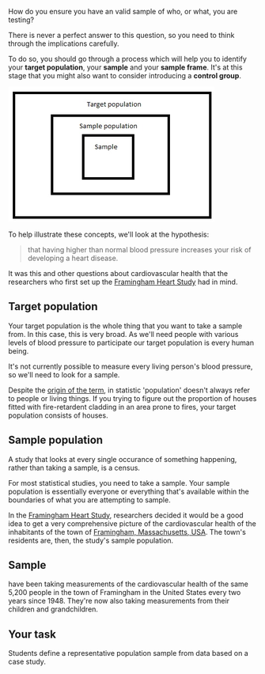 How do you ensure you have an valid sample of who, or what, you are testing?

There is never a perfect answer to this question, so you need to think through the implications carefully.

To do so, you should go through a process which will help you to identify your **target population**, your __sample__ and your __sample frame__.  It's at this stage that you might also want to consider introducing a __control group__.

![Sampling diagram](https://github.com/Chris-Rawson/Why-numbers-matter/blob/master/samplingdiagram.jpg)

To help illustrate these concepts, we'll look at the hypothesis:

> that having higher than normal blood pressure increases your risk of developing a heart disease.

It was this and other questions about cardiovascular health that the researchers who first set up the [Framingham Heart Study](https://www.framinghamheartstudy.org/index.php) had in mind.

## Target population

Your target population is the whole thing that you want to take a sample from.  In this case, this is very broad.  As we'll need people with various levels of blood pressure to participate our target population is every human being.  

It's not currently possible to measure every living person's blood pressure, so we'll need to look for a sample.

Despite the [origin of the term](https://www.etymonline.com/word/population), in statistic 'population' doesn't always refer to people or living things.  If you trying to figure out the proportion of houses fitted with fire-retardent cladding in an area prone to fires, your target population consists of houses.  

## Sample population
A study that looks at every single occurance of something happening, rather than taking a sample, is a census.  

For most statistical studies, you need to take a sample. Your sample population is essentially everyone or everything that's available within the boundaries of what you are attempting to sample.  

In the [Framingham Heart Study](https://www.framinghamheartstudy.org/index.php), researchers decided it would be a good idea to get a very comprehensive picture of the cardiovascular health of the inhabitants of the town of [Framingham, Massachusetts, USA](https://www.google.com.au/maps/place/Framingham,+MA,+USA/@42.3049056,-71.506952,12z/data=!3m1!4b1!4m5!3m4!1s0x89e38838715d77df:0x9ea068cb22156362!8m2!3d42.279286!4d-71.4161565).  The town's residents are, then, the study's sample population.

## Sample

have been taking measurements of the cardiovascular health of the same 5,200 people in the town of Framingham in the United States every two years since 1948.  They're now also taking measurements from their children and grandchildren.

## Your task
Students define a representative population sample from data based on a case study. 
